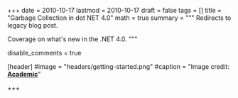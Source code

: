 +++
date = 2010-10-17
lastmod = 2010-10-17
draft = false
tags = []
title = "Garbage Collection in dot NET 4.0"
math = true
summary = """
Redirects to legacy blog post.

Coverage on what's new in the .NET 4.0.
"""

disable_comments = true

[header]
#image = "headers/getting-started.png"
#caption = "Image credit: [**Academic**](https://github.com/gcushen/hugo-academic/)"

+++

<html>
  <head>
    <title>Garbage Collection in .NET 4.0</title>
    <link rel="canonical" href="https://binarymist.wordpress.com/2010/10/17/garbage-collection-in-net-4-0/"/>
    <meta http-equiv="content-type" content="text/html; charset=utf-8"/>
    <meta http-equiv="refresh" content="2; url=https://binarymist.wordpress.com/2010/10/17/garbage-collection-in-net-4-0/"/>
  </head>
</html>
